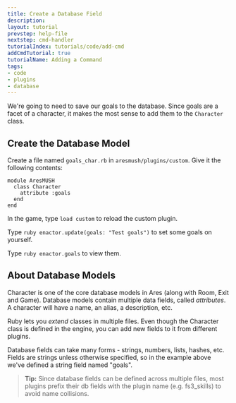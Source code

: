 ```yaml
---
title: Create a Database Field
description:
layout: tutorial
prevstep: help-file
nextstep: cmd-handler
tutorialIndex: tutorials/code/add-cmd
addCmdTutorial: true
tutorialName: Adding a Command
tags: 
- code
- plugins
- database
---
```


We're going to need to save our goals to the database.  Since goals are a facet of a character, it makes the most sense to add them to the `Character` class.

## Create the Database Model

Create a file named `goals_char.rb` in `aresmush/plugins/custom`.  Give it the following contents:

    module AresMUSH
      class Character
        attribute :goals
      end
    end

In the game, type `load custom` to reload the custom plugin.

Type `ruby enactor.update(goals: "Test goals")` to set some goals on yourself.

Type `ruby enactor.goals` to view them.

## About Database Models

Character is one of the core database models in Ares (along with Room, Exit and Game).  Database models contain multiple data fields, called *attributes*.  A character will have a name, an alias, a description, etc.

Ruby lets you *extend* classes in multiple files.  Even though the Character class is defined in the engine, you can add new fields to it from different plugins.

Database fields can take many forms - strings, numbers, lists, hashes, etc.  Fields are strings unless otherwise specified, so in the example above we've defined a string field named "goals".

> <i class="fa fa-info-circle"></i> **Tip:**  Since database fields can be defined across multiple files, most plugins prefix their db fields with the plugin name (e.g. fs3_skills) to avoid name collisions.  
